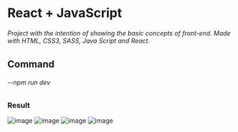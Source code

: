 # React + JavaScript

###### Project with the intention of showing the basic concepts of front-end. Made with HTML, CSS3, SASS, Java Script and React.

## Command

###### --npm run dev

### Result

![image](https://github.com/AmandaDev25/Front-end-basics/assets/138495890/251f3178-2a61-45ee-b506-cdf7646c2fcc)
![image](https://github.com/AmandaDev25/Front-end-basics/assets/138495890/978b17c1-658e-4bdc-b007-a0cb3d6f113f)
![image](https://github.com/AmandaDev25/Front-end-basics/assets/138495890/e1c2c822-4f14-4e11-bc0f-5c230b4de1d7)
![image](https://github.com/AmandaDev25/Front-end-basics/assets/138495890/c663a5e8-d3eb-40b2-b760-a589eaff11a0)






